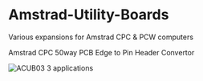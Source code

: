 # Amstrad-Utility-Boards
Various expansions for Amstrad CPC &amp; PCW computers

Amstrad CPC 50way PCB Edge to Pin Header Convertor

![ACUB03 3 applications](https://user-images.githubusercontent.com/68661647/236634139-964b0de8-4400-4895-952a-0850525727a7.jpg)

